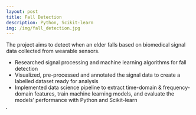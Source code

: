 ```yaml
---
layout: post
title: Fall Detection
description: Python, Scikit-learn
img: /img/fall_detection.jpg
---
```


The project aims to detect when an elder falls based on biomedical signal data collected from wearable sensors.
- Researched signal processing and machine learning algorithms for fall detection
- Visualized, pre-processed and annotated the signal data to create a labelled dataset ready for analysis
- Implemented data science pipeline to extract time-domain & frequency-domain features, train machine learning models, and evaluate the models’ performance with Python and Scikit-learn

<div>
	<img class="col" src="{{ site.baseurl }}/img/fall_detection.jpg" alt="" title="Fall Detection" border="1"/>
</div>